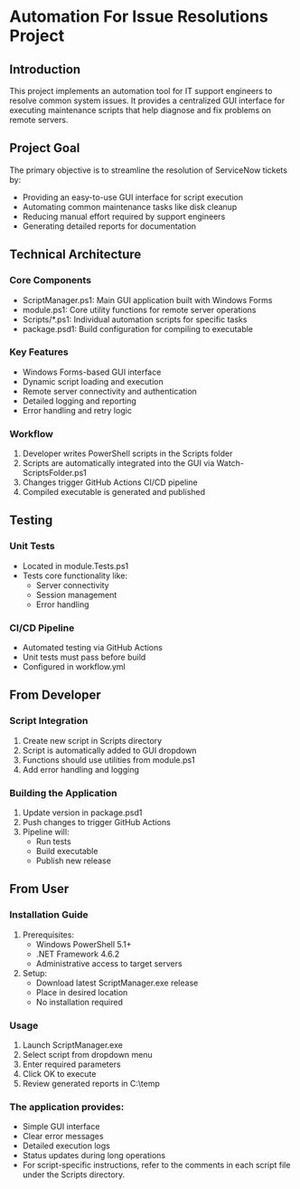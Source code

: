 # Automation For Issue Resolutions Project

## Introduction
This project implements an automation tool for IT support engineers to resolve common system issues. It provides a centralized GUI interface for executing maintenance scripts that help diagnose and fix problems on remote servers.

## Project Goal
The primary objective is to streamline the resolution of ServiceNow tickets by:

* Providing an easy-to-use GUI interface for script execution
* Automating common maintenance tasks like disk cleanup
* Reducing manual effort required by support engineers
* Generating detailed reports for documentation

## Technical Architecture
### Core Components
* ScriptManager.ps1: Main GUI application built with Windows Forms
* module.ps1: Core utility functions for remote server operations
* Scripts/*.ps1: Individual automation scripts for specific tasks
* package.psd1: Build configuration for compiling to executable

### Key Features
* Windows Forms-based GUI interface
* Dynamic script loading and execution
* Remote server connectivity and authentication
* Detailed logging and reporting
* Error handling and retry logic

### Workflow
1. Developer writes PowerShell scripts in the Scripts folder
2. Scripts are automatically integrated into the GUI via Watch-ScriptsFolder.ps1
3. Changes trigger GitHub Actions CI/CD pipeline
4. Compiled executable is generated and published

## Testing
### Unit Tests
* Located in module.Tests.ps1
* Tests core functionality like:
    + Server connectivity
    + Session management
    + Error handling

### CI/CD Pipeline
* Automated testing via GitHub Actions
* Unit tests must pass before build
* Configured in workflow.yml

## From Developer
### Script Integration
1. Create new script in Scripts directory
2. Script is automatically added to GUI dropdown
3. Functions should use utilities from module.ps1
4. Add error handling and logging

### Building the Application
1. Update version in package.psd1
2. Push changes to trigger GitHub Actions
3. Pipeline will:
    * Run tests
    * Build executable
    * Publish new release

## From User
### Installation Guide
1. Prerequisites:
    * Windows PowerShell 5.1+
    * .NET Framework 4.6.2
    * Administrative access to target servers
2. Setup:
    * Download latest ScriptManager.exe release
    * Place in desired location
    * No installation required

### Usage
1. Launch ScriptManager.exe
2. Select script from dropdown menu
3. Enter required parameters
4. Click OK to execute
5. Review generated reports in C:\temp

### The application provides:
* Simple GUI interface
* Clear error messages
* Detailed execution logs
* Status updates during long operations
* For script-specific instructions, refer to the comments in each script file under the Scripts directory.